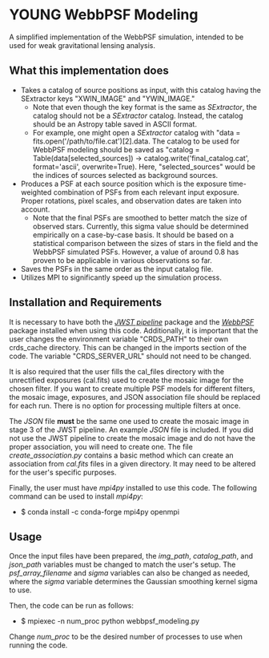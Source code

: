# YOUNG WebbPSF Modeling

A simplified implementation of the WebbPSF simulation, intended to be used for weak gravitational lensing analysis.

## What this implementation does

- Takes a catalog of source positions as input, with this catalog having the SExtractor keys "XWIN_IMAGE" and "YWIN_IMAGE."
    - Note that even though the key format is the same as *SExtractor*, the catalog should not be a *SExtractor* catalog. Instead, the catalog should be an Astropy table saved in ASCII format.
    - For example, one might open a *SExtractor* catalog with "data = fits.open('/path/to/file.cat')[2].data. The catalog to be used for WebbPSF modeling should be saved as "catalog = Table(data[selected_sources]) -> catalog.write('final_catalog.cat', format='ascii', overwrite=True). Here, "selected_sources" would be the indices of sources selected as background sources.
- Produces a PSF at each source position which is the exposure time-weighted combination of PSFs from each relevant input exposure. Proper rotations, pixel scales, and observation dates are taken into account.
    - Note that the final PSFs are smoothed to better match the size of observed stars. Currently, this sigma value should be determined empirically on a case-by-case basis. It should be based on a statistical comparison between the sizes of stars in the field and the WebbPSF simulated PSFs. However, a value of around 0.8 has proven to be applicable in various observations so far. 
- Saves the PSFs in the same order as the input catalog file.
- Utilizes MPI to significantly speed up the simulation process.

## Installation and Requirements

It is necessary to have both the [*JWST pipeline*](https://jwst-pipeline.readthedocs.io/en/latest/) package and the [*WebbPSF*](https://webbpsf.readthedocs.io/en/latest/) package installed when using this code. Additionally, it is important that the user changes the environment variable "CRDS_PATH" to their own crds_cache directory. This can be changed in the imports section of the code. The variable "CRDS_SERVER_URL" should not need to be changed. 

It is also required that the user fills the cal_files directory with the unrectified exposures (cal.fits) used to create the mosaic image for the chosen filter. If you want to create multiple PSF models for different filters, the mosaic image, exposures, and JSON association file should be replaced for each run. There is no option for processing multiple filters at once. 

The *JSON* file **must** be the same one used to create the mosaic image in stage 3 of the JWST pipeline. An example *JSON* file is included. If you did not use the JWST pipeline to create the mosaic image and do not have the proper association, you will need to create one. The file *create_association.py* contains a basic method which can create an association from *cal.fits* files in a given directory. It may need to be altered for the user's specific purposes.

Finally, the user must have *mpi4py* installed to use this code. The following command can be used to install *mpi4py*:
- $ conda install -c conda-forge mpi4py openmpi

## Usage

Once the input files have been prepared, the *img_path*, *catalog_path*, and *json_path* variables must be changed to match the user's setup. The *psf_array_filename* and *sigma* variables can also be changed as needed, where the *sigma* variable determines the Gaussian smoothing kernel sigma to use. 

Then, the code can be run as follows:
- $ mpiexec -n num_proc python webbpsf_modeling.py

Change *num_proc* to be the desired number of processes to use when running the code. 
